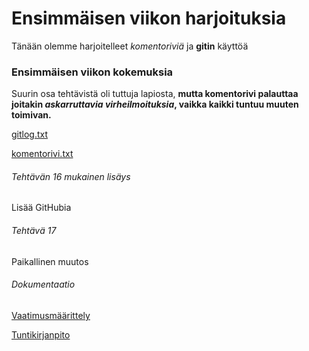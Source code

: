 # Ensimmäisen viikon harjoituksia

Tänään olemme harjoitelleet *komentoriviä* ja **gitin** käyttöä

### Ensimmäisen viikon kokemuksia

Suurin osa tehtävistä oli tuttuja lapiosta, **mutta komentorivi palauttaa joitakin _askarruttavia virheilmoituksia_, vaikka kaikki tuntuu muuten toimivan.**

[gitlog.txt](https://github.com/aleksiskela/ot-harjoitustyo/blob/master/laskarit/viikko1/gitlog.txt)

[komentorivi.txt](https://github.com/aleksiskela/ot-harjoitustyo/blob/master/laskarit/viikko1/komentorivi.txt)

###### Tehtävän 16 mukainen lisäys
Lisää GitHubia

###### Tehtävä 17
Paikallinen muutos

###### Dokumentaatio
[Vaatimusmäärittely](https://github.com/aleksiskela/ot-harjoitustyo/blob/master/dokumentaatio/vaatimusmaarittely.md
)

[Tuntikirjanpito](https://github.com/aleksiskela/ot-harjoitustyo/blob/master/dokumentaatio/tuntikirjanpito.md)
